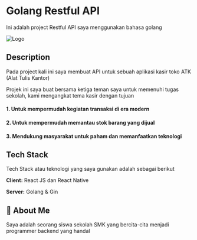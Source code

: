 
# Golang Restful API

Ini adalah project Restful API saya menggunakan bahasa golang 





![Logo](https://openupthecloud.com/wp-content/uploads/2020/01/Golang.png)


## Description

Pada project kali ini saya membuat API untuk sebuah aplikasi kasir toko ATK (Alat Tulis Kantor)

Projek ini saya buat bersama ketiga teman saya untuk memenuhi tugas sekolah, kami mengangkat tema kasir dengan tujuan

#### 1. Untuk mempermudah kegiatan transaksi di era modern 
#### 2. Untuk mempermudah memantau stok barang yang dijual
#### 3. Mendukung masyarakat untuk paham dan memanfaatkan teknologi



## Tech Stack

Tech Stack atau teknologi yang saya gunakan adalah sebagai berikut

**Client:** React JS dan React Native

**Server:** Golang & Gin



## 🚀 About Me
Saya adalah seorang siswa sekolah SMK yang bercita-cita menjadi programmer backend yang handal

